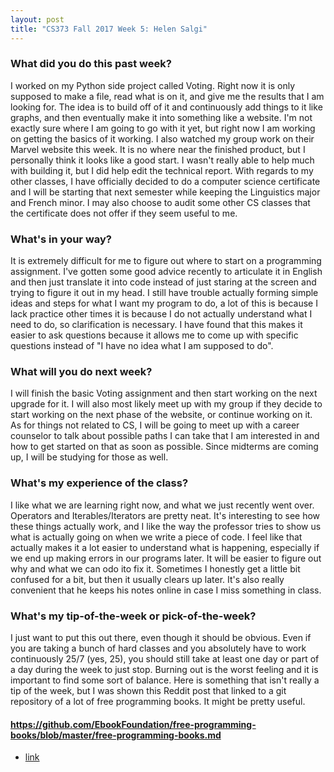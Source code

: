 ```yaml
---
layout: post
title: "CS373 Fall 2017 Week 5: Helen Salgi"
---
```


### What did you do this past week?

I worked on my Python side project called Voting. Right now it is only supposed to make a file, read what is on it, and give me the results that I am looking for. The idea is to build off of it and continuously add things to it like graphs, and then eventually make it into something like a website. I'm not exactly sure where I am going to go with it yet, but right now I am working on getting the basics of it working. 
I also watched my group work on their Marvel website this week. It is no where near the finished product, but I personally think it looks like a good start. I wasn't really able to help much with building it, but I did help edit the technical report. 
With regards to my other classes, I have officially decided to do a computer science certificate and I will be starting that next semester while keeping the Linguistics major and French minor. I may also choose to audit some other CS classes that the certificate does not offer if they seem useful to me. 

### What's in your way?

It is extremely difficult for me to figure out where to start on a programming assignment. I've gotten some good advice recently to articulate it in English and then just translate it into code instead of just staring at the screen and trying to figure it out in my head. I still have trouble actually forming simple ideas and steps for what I want my program to do, a lot of this is because I lack practice other times it is because I do not actually understand what I need to do, so clarification is necessary. I have found that this makes it easier to ask questions because it allows me to come up with specific questions instead of "I have no idea what I am supposed to do". 

### What will you do next week?

I will finish the basic Voting assignment and then start working on the next upgrade for it. I will also most likely meet up with my group if they decide to start working on the next phase of the website, or continue working on it. 
As for things not related to CS, I will be going to meet up with a career counselor to talk about possible paths I can take that I am interested in and how to get started on that as soon as possible. Since midterms are coming up, I will be studying for those as well. 

### What's my experience of the class?

I like what we are learning right now, and what we just recently went over. Operators and Iterables/Iterators are pretty neat. It's interesting to see how these things actually work, and I like the way the professor tries to show us what is actually going on when we write a piece of code. I feel like that actually makes it a lot easier to understand what is happening, especially if we end up making errors in our programs later. It will be easier to figure out why and what we can odo ito fix it. Sometimes I honestly get a little bit confused for a bit, but then it usually clears up later. It's also really convenient that he keeps his notes online in case I miss something in class. 

### What's my tip-of-the-week or pick-of-the-week?

I just want to put this out there, even though it should be obvious. Even if you are taking a bunch of hard classes and you absolutely have to work continuously 25/7 (yes, 25), you should still take at least one day or part of a day during the week to just stop. Burning out is the worst feeling and it is important to find some sort of balance.
Here is something that isn't really a tip of the week, but I was shown this Reddit post that linked to a git repository of a lot of free programming books. It might be pretty useful.

#### https://github.com/EbookFoundation/free-programming-books/blob/master/free-programming-books.md
 - [link](https://github.com/EbookFoundation/free-programming-books/blob/master/free-programming-books.md)
